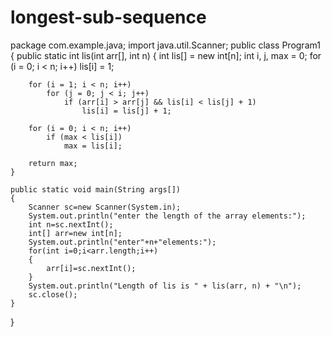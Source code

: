 # longest-sub-sequence
package com.example.java;
import java.util.Scanner;
public class Program1 {
   public static int lis(int arr[], int n)
    {
        int lis[] = new int[n];
        int i, j, max = 0;
        for (i = 0; i < n; i++)
            lis[i] = 1;
  
        for (i = 1; i < n; i++)
            for (j = 0; j < i; j++)
                if (arr[i] > arr[j] && lis[i] < lis[j] + 1)
                    lis[i] = lis[j] + 1;
  
        for (i = 0; i < n; i++)
            if (max < lis[i])
                max = lis[i];
  
        return max;
    }
  
    public static void main(String args[])
    {
        Scanner sc=new Scanner(System.in);
        System.out.println("enter the length of the array elements:");
        int n=sc.nextInt();
        int[] arr=new int[n];
        System.out.println("enter"+n+"elements:");
        for(int i=0;i<arr.length;i++)
        {
            arr[i]=sc.nextInt();
        }
        System.out.println("Length of lis is " + lis(arr, n) + "\n");
        sc.close();
    }
    
}
